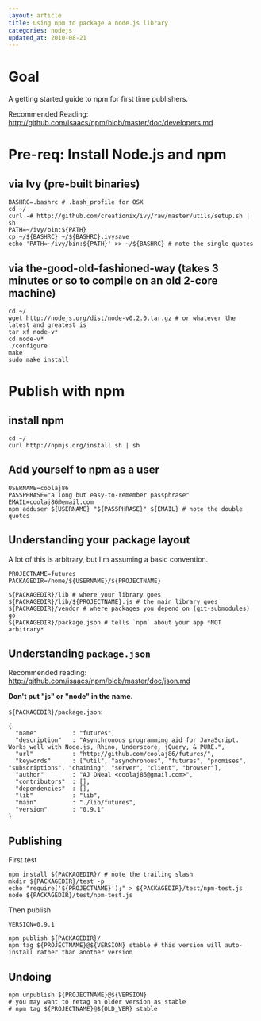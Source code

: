 ```yaml
---
layout: article
title: Using npm to package a node.js library
categories: nodejs
updated_at: 2010-08-21
---
```

Goal
====

A getting started guide to npm for first time publishers.

Recommended Reading: http://github.com/isaacs/npm/blob/master/doc/developers.md

Pre-req: Install Node.js and npm
=======

via Ivy (pre-built binaries)
-------

    BASHRC=.bashrc # .bash_profile for OSX
    cd ~/
    curl -# http://github.com/creationix/ivy/raw/master/utils/setup.sh | sh
    PATH=~/ivy/bin:${PATH}
    cp ~/${BASHRC} ~/${BASHRC}.ivysave
    echo 'PATH=~/ivy/bin:${PATH}' >> ~/${BASHRC} # note the single quotes

via the-good-old-fashioned-way (takes 3 minutes or so to compile on an old 2-core machine)
--------

    cd ~/
    wget http://nodejs.org/dist/node-v0.2.0.tar.gz # or whatever the latest and greatest is
    tar xf node-v*
    cd node-v*
    ./configure
    make
    sudo make install
    
Publish with npm
=======

install npm
-------

    cd ~/
    curl http://npmjs.org/install.sh | sh


Add yourself to npm as a user
--------

    USERNAME=coolaj86
    PASSPHRASE="a long but easy-to-remember passphrase"
    EMAIL=coolaj86@email.com
    npm adduser ${USERNAME} "${PASSPHRASE}" ${EMAIL} # note the double quotes

Understanding your package layout
--------

A lot of this is arbitrary, but I'm assuming a basic convention.

    PROJECTNAME=futures
    PACKAGEDIR=/home/${USERNAME}/${PROJECTNAME}

    ${PACKAGEDIR}/lib # where your library goes
    ${PACKAGEDIR}/lib/${PROJECTNAME}.js # the main library goes
    ${PACKAGEDIR}/vendor # where packages you depend on (git-submodules) go 
    ${PACKAGEDIR}/package.json # tells `npm` about your app *NOT arbitrary*

Understanding `package.json`
---------

Recommended reading: http://github.com/isaacs/npm/blob/master/doc/json.md

**Don't put "js" or "node" in the name.**

`${PACKAGEDIR}/package.json`:

    {
      "name"          : "futures",
      "description"   : "Asynchronous programming aid for JavaScript. Works well with Node.js, Rhino, Underscore, jQuery, & PURE.",
      "url"           : "http://github.com/coolaj86/futures/",
      "keywords"      : ["util", "asynchronous", "futures", "promises", "subscriptions", "chaining", "server", "client", "browser"],
      "author"        : "AJ ONeal <coolaj86@gmail.com>",
      "contributors"  : [],
      "dependencies"  : [],
      "lib"           : "lib",
      "main"          : "./lib/futures",
      "version"       : "0.9.1"
    }

Publishing
---------

First test

    npm install ${PACKAGEDIR}/ # note the trailing slash
    mkdir ${PACKAGEDIR}/test -p
    echo "require('${PROJECTNAME}');" > ${PACKAGEDIR}/test/npm-test.js
    node ${PACKAGEDIR}/test/npm-test.js

Then publish

    VERSION=0.9.1

    npm publish ${PACKAGEDIR}/
    npm tag ${PROJECTNAME}@${VERSION} stable # this version will auto-install rather than another version

Undoing
-------

    npm unpublish ${PROJECTNAME}@${VERSION}
    # you may want to retag an older version as stable
    # npm tag ${PROJECTNAME}@${OLD_VER} stable
    
